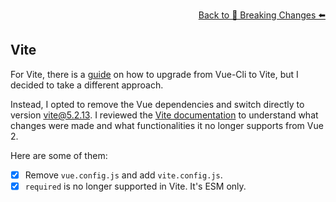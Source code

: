 <p align="right">
  <a href="https://github.com/tthheusalmeida/vue-migration-tool/tree/main?tab=readme-ov-file#breaking-changes">
    Back to 🔨 Breaking Changes ⬅️
  </a>
</p>

## Vite

For Vite, there is a [guide](https://v2.vuejs.org/v2/guide/migration-vue-2-7#Vite) on how to upgrade from Vue-Cli to Vite, but I decided to take a different approach.<br>

Instead, I opted to remove the Vue dependencies and switch directly to version vite@5.2.13. I reviewed the [Vite documentation](https://vitejs.dev/guide/) to understand what changes were made and what functionalities it no longer supports from Vue 2.

Here are some of them:

- [X] Remove `vue.config.js` and add `vite.config.js`.
- [X] `required` is no longer supported in Vite. It's ESM only.